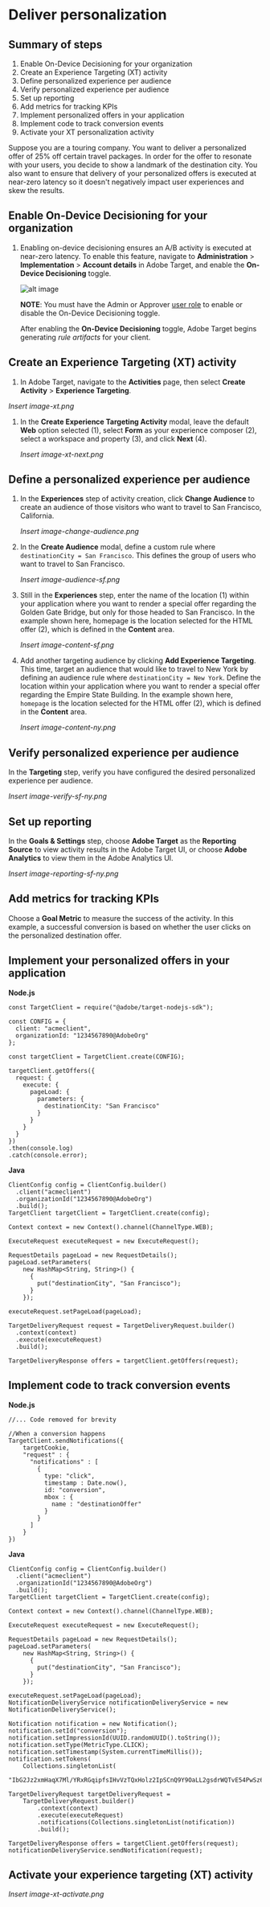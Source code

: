 # Deliver personalization

## Summary of steps

1. Enable On-Device Decisioning for your organization
1. Create an Experience Targeting (XT) activity
1. Define personalized experience per audience
1. Verify personalized experience per audience
1. Set up reporting
1. Add metrics for tracking KPIs
1. Implement personalized offers in your application
1. Implement code to track conversion events
1. Activate your XT personalization activity

Suppose you are a touring company. You want to deliver a personalized offer of 25% off certain travel packages. In order for the offer to resonate with your users, you decide to show a landmark of the destination city. You also want to ensure that delivery of your personalized offers is executed at near-zero latency so it doesn't negatively impact user experiences and skew the results.

## Enable On-Device Decisioning for your organization

1. Enabling on-device decisioning ensures an A/B activity is executed at near-zero latency. To enable this feature, navigate to **Administration** > **Implementation** > **Account details** in Adobe Target, and enable the **On-Device Decisioning** toggle.

   <!--*Insert image-odd4.png*-->
    ![alt image](./asset-odd-toggle.png)

   **NOTE**: You must have the Admin or Approver [user role](https://docs.adobe.com/content/help/en/target/using/administer/manage-users/user-management.html) to enable or disable the On-Device Decisioning toggle.

   After enabling the **On-Device Decisioning** toggle, Adobe Target begins generating *rule artifacts* for your client.

## Create an Experience Targeting (XT) activity

1. In Adobe Target, navigate to the **Activities** page, then select **Create Activity** > **Experience Targeting**.

  *Insert image-xt.png*

1. In the **Create Experience Targeting Activity** modal, leave the default **Web** option selected (1), select **Form** as your experience composer (2), select a workspace and property (3), and click **Next** (4).

   *Insert image-xt-next.png*

## Define a personalized experience per audience

1. In the **Experiences** step of activity creation, click **Change Audience** to create an audience of those visitors who want to travel to San Francisco, California.

   *Insert image-change-audience.png*

1. In the **Create Audience** modal, define a custom rule where `destinationCity = San Francisco`. This defines the group of users who want to travel to San Francisco.

   *Insert image-audience-sf.png*

1. Still in the **Experiences** step, enter the name of the location (1) within your application where you want to render a special offer regarding the Golden Gate Bridge, but only for those headed to San Francisco. In the example shown here, homepage is the location selected for the HTML offer (2), which is defined in the **Content** area.

   *Insert image-content-sf.png*

1. Add another targeting audience by clicking **Add Experience Targeting**. This time, target an audience that would like to travel to New York by defining an audience rule where `destinationCity = New York`. Define the location within your application where you want to render a special offer regarding the Empire State Building. In the example shown here, `homepage` is the location selected for the HTML offer (2), which is defined in the **Content** area.

   *Insert image-content-ny.png*

## Verify personalized experience per audience

In the **Targeting** step, verify you have configured the desired personalized experience per audience.

  *Insert image-verify-sf-ny.png*

## Set up reporting

In the **Goals & Settings** step, choose **Adobe Target** as the **Reporting Source** to view activity results in the Adobe Target UI, or choose **Adobe Analytics** to view them in the Adobe Analytics UI.

*Insert image-reporting-sf-ny.png*

## Add metrics for tracking KPIs

Choose a **Goal Metric** to measure the success of the activity. In this example, a successful conversion is based on whether the user clicks on the personalized destination offer.

## Implement your personalized offers in your application

**Node.js**

```
const TargetClient = require("@adobe/target-nodejs-sdk");

const CONFIG = {
  client: "acmeclient",
  organizationId: "1234567890@AdobeOrg"
};

const targetClient = TargetClient.create(CONFIG);

targetClient.getOffers({
  request: {      
    execute: {
      pageLoad: {
        parameters: {
          destinationCity: "San Francisco"
        }
      }
    }       
  }
})
.then(console.log)
.catch(console.error);
```

**Java**

```
ClientConfig config = ClientConfig.builder()
  .client("acmeclient")
  .organizationId("1234567890@AdobeOrg")
  .build();
TargetClient targetClient = TargetClient.create(config);

Context context = new Context().channel(ChannelType.WEB);

ExecuteRequest executeRequest = new ExecuteRequest();

RequestDetails pageLoad = new RequestDetails();
pageLoad.setParameters(
    new HashMap<String, String>() {
      {
        put("destinationCity", "San Francisco");
      }
    });

executeRequest.setPageLoad(pageLoad);

TargetDeliveryRequest request = TargetDeliveryRequest.builder()
  .context(context)
  .execute(executeRequest)
  .build();

TargetDeliveryResponse offers = targetClient.getOffers(request);
```

## Implement code to track conversion events

**Node.js**

```
//... Code removed for brevity

//When a conversion happens
TargetClient.sendNotifications({
    targetCookie,
    "request" : {
      "notifications" : [
        {
          type: "click",
          timestamp : Date.now(),
          id: "conversion",
          mbox : {
            name : "destinationOffer"
          }
        }
      ]
    }
})
```

**Java**

```
ClientConfig config = ClientConfig.builder()
  .client("acmeclient")
  .organizationId("1234567890@AdobeOrg")
  .build();
TargetClient targetClient = TargetClient.create(config);

Context context = new Context().channel(ChannelType.WEB);

ExecuteRequest executeRequest = new ExecuteRequest();

RequestDetails pageLoad = new RequestDetails();
pageLoad.setParameters(
    new HashMap<String, String>() {
      {
        put("destinationCity", "San Francisco");
      }
    });

executeRequest.setPageLoad(pageLoad);
NotificationDeliveryService notificationDeliveryService = new NotificationDeliveryService();

Notification notification = new Notification();
notification.setId("conversion");
notification.setImpressionId(UUID.randomUUID().toString());
notification.setType(MetricType.CLICK);
notification.setTimestamp(System.currentTimeMillis());
notification.setTokens(
    Collections.singletonList(
        "IbG2Jz2xmHaqX7Ml/YRxRGqipfsIHvVzTQxHolz2IpSCnQ9Y9OaLL2gsdrWQTvE54PwSz67rmXWmSnkXpSSS2Q=="));

TargetDeliveryRequest targetDeliveryRequest =
    TargetDeliveryRequest.builder()
        .context(context)
        .execute(executeRequest)
        .notifications(Collections.singletonList(notification))
        .build();

TargetDeliveryResponse offers = targetClient.getOffers(request);
notificationDeliveryService.sendNotification(request);
```

## Activate your experience targeting (XT) activity

*Insert image-xt-activate.png*
